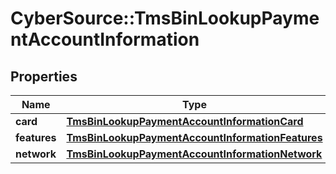 # CyberSource::TmsBinLookupPaymentAccountInformation

## Properties
Name | Type | Description | Notes
------------ | ------------- | ------------- | -------------
**card** | [**TmsBinLookupPaymentAccountInformationCard**](TmsBinLookupPaymentAccountInformationCard.md) |  | [optional] 
**features** | [**TmsBinLookupPaymentAccountInformationFeatures**](TmsBinLookupPaymentAccountInformationFeatures.md) |  | [optional] 
**network** | [**TmsBinLookupPaymentAccountInformationNetwork**](TmsBinLookupPaymentAccountInformationNetwork.md) |  | [optional] 


